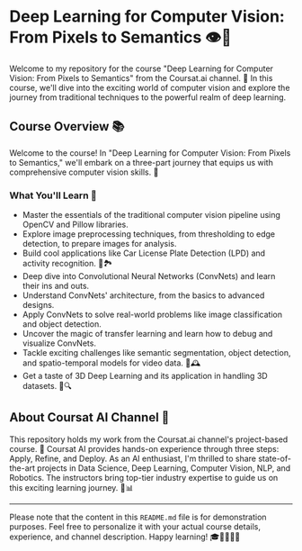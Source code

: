 # Deep Learning for Computer Vision: From Pixels to Semantics 👁️🌟

Welcome to my repository for the course "Deep Learning for Computer Vision: From Pixels to Semantics" from the Coursat.ai channel. 🚀 In this course, we'll dive into the exciting world of computer vision and explore the journey from traditional techniques to the powerful realm of deep learning.

## Course Overview 📚

Welcome to the course! In "Deep Learning for Computer Vision: From Pixels to Semantics," we'll embark on a three-part journey that equips us with comprehensive computer vision skills. 🌆

### What You'll Learn 🧠

- Master the essentials of the traditional computer vision pipeline using OpenCV and Pillow libraries.
- Explore image preprocessing techniques, from thresholding to edge detection, to prepare images for analysis.
- Build cool applications like Car License Plate Detection (LPD) and activity recognition. 🚗🏞️
- Deep dive into Convolutional Neural Networks (ConvNets) and learn their ins and outs.
- Understand ConvNets' architecture, from the basics to advanced designs.
- Apply ConvNets to solve real-world problems like image classification and object detection.
- Uncover the magic of transfer learning and learn how to debug and visualize ConvNets.
- Tackle exciting challenges like semantic segmentation, object detection, and spatio-temporal models for video data. 📸🕰️
- Get a taste of 3D Deep Learning and its application in handling 3D datasets. 🌟🔍

## About Coursat AI Channel 🚀

This repository holds my work from the Coursat.ai channel's project-based course. 🎉 Coursat AI provides hands-on experience through three steps: Apply, Refine, and Deploy. As an AI enthusiast, I'm thrilled to share state-of-the-art projects in Data Science, Deep Learning, Computer Vision, NLP, and Robotics. The instructors bring top-tier industry expertise to guide us on this exciting learning journey. 🤖📊

---

Please note that the content in this `README.md` file is for demonstration purposes. Feel free to personalize it with your actual course details, experience, and channel description. Happy learning! 🎓👩‍💻👨‍💻
